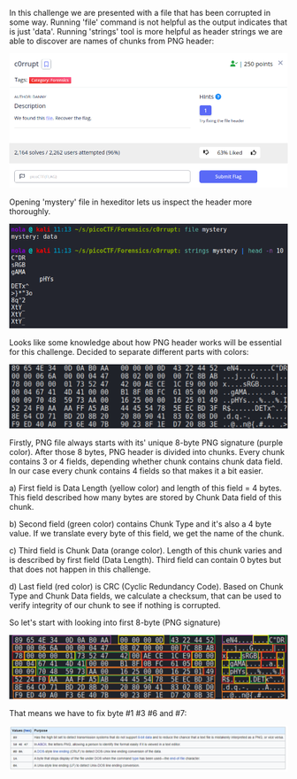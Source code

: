 In this challenge we are presented with a file that has been corrupted in some way. Running 'file' command is not helpful as the output indicates that is just 'data'. Running 'strings' tool is more helpful as header strings we are able to discover are names of chunks from PNG header:

<p align="center"><img src="../../images/c0rrupt0.png" ></p>

Opening 'mystery' file in hexeditor lets us inspect the header more thoroughly.

<p align="center"><img src="../../images/c0rrupt1.png" ></p>

Looks like some knowledge about how PNG header works will be essential for this challenge. Decided to separate different parts with colors:

<p align="center"><img src="../../images/c0rrupt2.png" ></p>

Firstly, PNG file always starts with its' unique 8-byte PNG signature (purple color). After those 8 bytes, PNG header is divided into chunks. Every chunk contains 3 or 4 fields, depending whether chunk contains chunk data field. In our case every chunk contains 4 fields so that makes it a bit easier. 

a) First field is Data Length (yellow color) and length of this field = 4 bytes. This field described how many bytes are stored by Chunk Data field of this chunk. 

b) Second field (green color) contains Chunk Type and it's also a 4 byte value. If we translate every byte of this field, we get the name of the chunk.

c) Third field is Chunk Data (orange color). Length of this chunk varies and is described by first field (Data Length). Third field can contain 0 bytes but that does not happen in this challenge.

d) Last field (red color) is CRC (Cyclic Redundancy Code). Based on Chunk Type and Chunk Data fields, we calculate a checksum, that can be used to verify integrity of our chunk to see if nothing is corrupted.

So let's start with looking into first 8-byte (PNG signature)

<p align="center"><img src="../../images/c0rrupt3.png" ></p>

That means we have to fix byte #1 #3 #6 and #7:

<p align="center"><img src="../../images/c0rrupt4.png" ></p>

